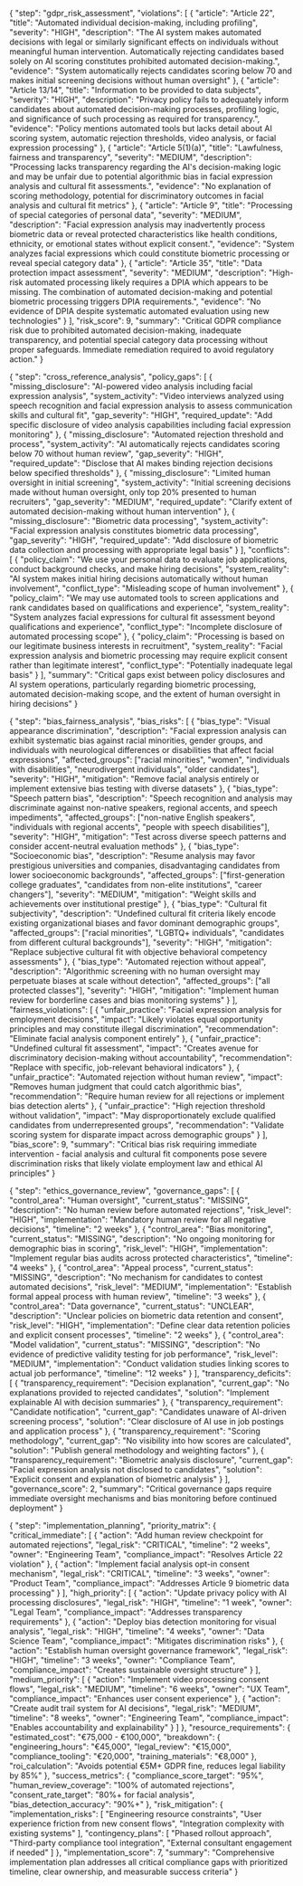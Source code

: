 {
 "step": "gdpr_risk_assessment",
 "violations": [
   {
     "article": "Article 22",
     "title": "Automated individual decision-making, including profiling",
     "severity": "HIGH",
     "description": "The AI system makes automated decisions with legal or similarly significant effects on individuals without meaningful human intervention. Automatically rejecting candidates based solely on AI scoring constitutes prohibited automated decision-making.",
     "evidence": "System automatically rejects candidates scoring below 70 and makes initial screening decisions without human oversight"
   },
   {
     "article": "Article 13/14",
     "title": "Information to be provided to data subjects",
     "severity": "HIGH", 
     "description": "Privacy policy fails to adequately inform candidates about automated decision-making processes, profiling logic, and significance of such processing as required for transparency.",
     "evidence": "Policy mentions automated tools but lacks detail about AI scoring system, automatic rejection thresholds, video analysis, or facial expression processing"
   },
   {
     "article": "Article 5(1)(a)",
     "title": "Lawfulness, fairness and transparency",
     "severity": "MEDIUM",
     "description": "Processing lacks transparency regarding the AI's decision-making logic and may be unfair due to potential algorithmic bias in facial expression analysis and cultural fit assessments.",
     "evidence": "No explanation of scoring methodology, potential for discriminatory outcomes in facial analysis and cultural fit metrics"
   },
   {
     "article": "Article 9",
     "title": "Processing of special categories of personal data",
     "severity": "MEDIUM",
     "description": "Facial expression analysis may inadvertently process biometric data or reveal protected characteristics like health conditions, ethnicity, or emotional states without explicit consent.",
     "evidence": "System analyzes facial expressions which could constitute biometric processing or reveal special category data"
   },
   {
     "article": "Article 35",
     "title": "Data protection impact assessment",
     "severity": "MEDIUM",
     "description": "High-risk automated processing likely requires a DPIA which appears to be missing. The combination of automated decision-making and potential biometric processing triggers DPIA requirements.",
     "evidence": "No evidence of DPIA despite systematic automated evaluation using new technologies"
   }
 ],
 "risk_score": 9,
 "summary": "Critical GDPR compliance risk due to prohibited automated decision-making, inadequate transparency, and potential special category data processing without proper safeguards. Immediate remediation required to avoid regulatory action."
}

{
 "step": "cross_reference_analysis",
 "policy_gaps": [
   {
     "missing_disclosure": "AI-powered video analysis including facial expression analysis",
     "system_activity": "Video interviews analyzed using speech recognition and facial expression analysis to assess communication skills and cultural fit",
     "gap_severity": "HIGH",
     "required_update": "Add specific disclosure of video analysis capabilities including facial expression monitoring"
   },
   {
     "missing_disclosure": "Automated rejection threshold and process",
     "system_activity": "AI automatically rejects candidates scoring below 70 without human review",
     "gap_severity": "HIGH", 
     "required_update": "Disclose that AI makes binding rejection decisions below specified thresholds"
   },
   {
     "missing_disclosure": "Limited human oversight in initial screening",
     "system_activity": "Initial screening decisions made without human oversight, only top 20% presented to human recruiters",
     "gap_severity": "MEDIUM",
     "required_update": "Clarify extent of automated decision-making without human intervention"
   },
   {
     "missing_disclosure": "Biometric data processing",
     "system_activity": "Facial expression analysis constitutes biometric data processing",
     "gap_severity": "HIGH",
     "required_update": "Add disclosure of biometric data collection and processing with appropriate legal basis"
   }
 ],
 "conflicts": [
   {
     "policy_claim": "We use your personal data to evaluate job applications, conduct background checks, and make hiring decisions",
     "system_reality": "AI system makes initial hiring decisions automatically without human involvement",
     "conflict_type": "Misleading scope of human involvement"
   },
   {
     "policy_claim": "We may use automated tools to screen applications and rank candidates based on qualifications and experience",
     "system_reality": "System analyzes facial expressions for cultural fit assessment beyond qualifications and experience",
     "conflict_type": "Incomplete disclosure of automated processing scope"
   },
   {
     "policy_claim": "Processing is based on our legitimate business interests in recruitment",
     "system_reality": "Facial expression analysis and biometric processing may require explicit consent rather than legitimate interest",
     "conflict_type": "Potentially inadequate legal basis"
   }
 ],
 "summary": "Critical gaps exist between policy disclosures and AI system operations, particularly regarding biometric processing, automated decision-making scope, and the extent of human oversight in hiring decisions"
}

{
 "step": "bias_fairness_analysis",
 "bias_risks": [
   {
     "bias_type": "Visual appearance discrimination",
     "description": "Facial expression analysis can exhibit systematic bias against racial minorities, gender groups, and individuals with neurological differences or disabilities that affect facial expressions",
     "affected_groups": ["racial minorities", "women", "individuals with disabilities", "neurodivergent individuals", "older candidates"],
     "severity": "HIGH",
     "mitigation": "Remove facial analysis entirely or implement extensive bias testing with diverse datasets"
   },
   {
     "bias_type": "Speech pattern bias",
     "description": "Speech recognition and analysis may discriminate against non-native speakers, regional accents, and speech impediments",
     "affected_groups": ["non-native English speakers", "individuals with regional accents", "people with speech disabilities"],
     "severity": "HIGH",
     "mitigation": "Test across diverse speech patterns and consider accent-neutral evaluation methods"
   },
   {
     "bias_type": "Socioeconomic bias",
     "description": "Resume analysis may favor prestigious universities and companies, disadvantaging candidates from lower socioeconomic backgrounds",
     "affected_groups": ["first-generation college graduates", "candidates from non-elite institutions", "career changers"],
     "severity": "MEDIUM",
     "mitigation": "Weight skills and achievements over institutional prestige"
   },
   {
     "bias_type": "Cultural fit subjectivity",
     "description": "Undefined cultural fit criteria likely encode existing organizational biases and favor dominant demographic groups",
     "affected_groups": ["racial minorities", "LGBTQ+ individuals", "candidates from different cultural backgrounds"],
     "severity": "HIGH",
     "mitigation": "Replace subjective cultural fit with objective behavioral competency assessments"
   },
   {
     "bias_type": "Automated rejection without appeal",
     "description": "Algorithmic screening with no human oversight may perpetuate biases at scale without detection",
     "affected_groups": ["all protected classes"],
     "severity": "HIGH",
     "mitigation": "Implement human review for borderline cases and bias monitoring systems"
   }
 ],
 "fairness_violations": [
   {
     "unfair_practice": "Facial expression analysis for employment decisions",
     "impact": "Likely violates equal opportunity principles and may constitute illegal discrimination",
     "recommendation": "Eliminate facial analysis component entirely"
   },
   {
     "unfair_practice": "Undefined cultural fit assessment",
     "impact": "Creates avenue for discriminatory decision-making without accountability",
     "recommendation": "Replace with specific, job-relevant behavioral indicators"
   },
   {
     "unfair_practice": "Automated rejection without human review",
     "impact": "Removes human judgment that could catch algorithmic bias",
     "recommendation": "Require human review for all rejections or implement bias detection alerts"
   },
   {
     "unfair_practice": "High rejection threshold without validation",
     "impact": "May disproportionately exclude qualified candidates from underrepresented groups",
     "recommendation": "Validate scoring system for disparate impact across demographic groups"
   }
 ],
 "bias_score": 9,
 "summary": "Critical bias risk requiring immediate intervention - facial analysis and cultural fit components pose severe discrimination risks that likely violate employment law and ethical AI principles"
}

{
 "step": "ethics_governance_review",
 "governance_gaps": [
   {
     "control_area": "Human oversight",
     "current_status": "MISSING",
     "description": "No human review before automated rejections",
     "risk_level": "HIGH",
     "implementation": "Mandatory human review for all negative decisions",
     "timeline": "2 weeks"
   },
   {
     "control_area": "Bias monitoring",
     "current_status": "MISSING",
     "description": "No ongoing monitoring for demographic bias in scoring",
     "risk_level": "HIGH",
     "implementation": "Implement regular bias audits across protected characteristics",
     "timeline": "4 weeks"
   },
   {
     "control_area": "Appeal process",
     "current_status": "MISSING",
     "description": "No mechanism for candidates to contest automated decisions",
     "risk_level": "MEDIUM",
     "implementation": "Establish formal appeal process with human review",
     "timeline": "3 weeks"
   },
   {
     "control_area": "Data governance",
     "current_status": "UNCLEAR",
     "description": "Unclear policies on biometric data retention and consent",
     "risk_level": "HIGH",
     "implementation": "Define clear data retention policies and explicit consent processes",
     "timeline": "2 weeks"
   },
   {
     "control_area": "Model validation",
     "current_status": "MISSING",
     "description": "No evidence of predictive validity testing for job performance",
     "risk_level": "MEDIUM",
     "implementation": "Conduct validation studies linking scores to actual job performance",
     "timeline": "12 weeks"
   }
 ],
 "transparency_deficits": [
   {
     "transparency_requirement": "Decision explanation",
     "current_gap": "No explanations provided to rejected candidates",
     "solution": "Implement explainable AI with decision summaries"
   },
   {
     "transparency_requirement": "Candidate notification",
     "current_gap": "Candidates unaware of AI-driven screening process",
     "solution": "Clear disclosure of AI use in job postings and application process"
   },
   {
     "transparency_requirement": "Scoring methodology",
     "current_gap": "No visibility into how scores are calculated",
     "solution": "Publish general methodology and weighting factors"
   },
   {
     "transparency_requirement": "Biometric analysis disclosure",
     "current_gap": "Facial expression analysis not disclosed to candidates",
     "solution": "Explicit consent and explanation of biometric analysis"
   }
 ],
 "governance_score": 2,
 "summary": "Critical governance gaps require immediate oversight mechanisms and bias monitoring before continued deployment"
}

{
 "step": "implementation_planning",
 "priority_matrix": {
   "critical_immediate": [
     {
       "action": "Add human review checkpoint for automated rejections",
       "legal_risk": "CRITICAL",
       "timeline": "2 weeks",
       "owner": "Engineering Team",
       "compliance_impact": "Resolves Article 22 violation"
     },
     {
       "action": "Implement facial analysis opt-in consent mechanism",
       "legal_risk": "CRITICAL",
       "timeline": "3 weeks",
       "owner": "Product Team",
       "compliance_impact": "Addresses Article 9 biometric data processing"
     }
   ],
   "high_priority": [
     {
       "action": "Update privacy policy with AI processing disclosures",
       "legal_risk": "HIGH",
       "timeline": "1 week",
       "owner": "Legal Team",
       "compliance_impact": "Addresses transparency requirements"
     },
     {
       "action": "Deploy bias detection monitoring for visual analysis",
       "legal_risk": "HIGH",
       "timeline": "4 weeks",
       "owner": "Data Science Team",
       "compliance_impact": "Mitigates discrimination risks"
     },
     {
       "action": "Establish human oversight governance framework",
       "legal_risk": "HIGH",
       "timeline": "3 weeks",
       "owner": "Compliance Team",
       "compliance_impact": "Creates sustainable oversight structure"
     }
   ],
   "medium_priority": [
     {
       "action": "Implement video processing consent flows",
       "legal_risk": "MEDIUM",
       "timeline": "6 weeks",
       "owner": "UX Team",
       "compliance_impact": "Enhances user consent experience"
     },
     {
       "action": "Create audit trail system for AI decisions",
       "legal_risk": "MEDIUM",
       "timeline": "8 weeks",
       "owner": "Engineering Team",
       "compliance_impact": "Enables accountability and explainability"
     }
   ]
 },
 "resource_requirements": {
   "estimated_cost": "€75,000 - €100,000",
   "breakdown": {
     "engineering_hours": "€45,000",
     "legal_review": "€15,000",
     "compliance_tooling": "€20,000",
     "training_materials": "€8,000"
   },
   "roi_calculation": "Avoids potential €5M+ GDPR fine, reduces legal liability by 85%"
 },
 "success_metrics": {
   "compliance_score_target": "95%",
   "human_review_coverage": "100% of automated rejections",
   "consent_rate_target": "80%+ for facial analysis",
   "bias_detection_accuracy": "90%+"
 },
 "risk_mitigation": {
   "implementation_risks": [
     "Engineering resource constraints",
     "User experience friction from new consent flows",
     "Integration complexity with existing systems"
   ],
   "contingency_plans": [
     "Phased rollout approach",
     "Third-party compliance tool integration",
     "External consultant engagement if needed"
   ]
 },
 "implementation_score": 7,
 "summary": "Comprehensive implementation plan addresses all critical compliance gaps with prioritized timeline, clear ownership, and measurable success criteria"
}